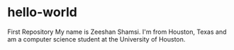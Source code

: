 # hello-world
First Repository
My name is Zeeshan Shamsi. I'm from Houston, Texas and am a computer science student at the University of Houston.
